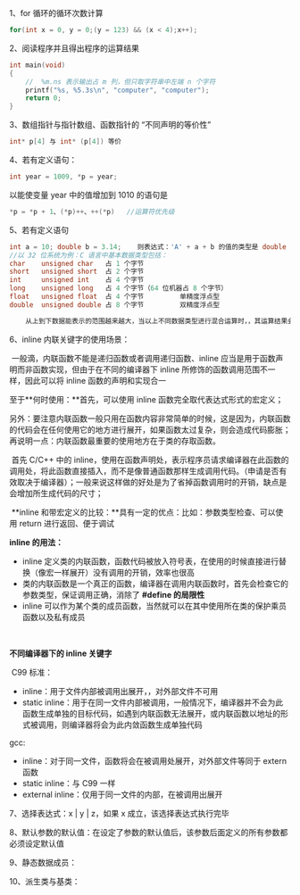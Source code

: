 1、for 循环的循环次数计算

```cpp
for(int x = 0, y = 0;(y = 123) && (x < 4);x++);
```

2、阅读程序并且得出程序的运算结果

```cpp
int main(void)
{
    //	%m.ns 表示输出占 m 列，但只取字符串中左端 n 个字符
    printf("%s, %5.3s\n", "computer", "computer");
    return 0;
}
```

3、数组指针与指针数组、函数指针的 “不同声明的等价性”

```cpp
int* p[4] 与 int* (p[4])	等价
```

4、若有定义语句：

```cpp
int year = 1009, *p = year;
```

以能使变量 year 中的值增加到 1010 的语句是

```cpp
*p = *p + 1、(*p)++、++(*p)	//运算符优先级
```

5、若有定义语句

```cpp
int a = 10;	double b = 3.14;	则表达式：'A' + a + b 的值的类型是 double
//以 32 位系统为例：C 语言中基本数据类型包括：
char	unsigned char	占 1 个字节
short	unsigned short	占 2 个字节
int		unsigned int	占 4 个字节
long	unsigned long	占 4 个字节（64 位机器占 8 个字节）
float 	unsigned float	占 4 个字节			单精度浮点型
double 	unsigned double	占 8 个字节			双精度浮点型

	从上到下数据能表示的范围越来越大，当以上不同数据类型进行混合运算时，，其运算结果会自动取大范围的数据类型作为结果值的数据类型
```

6、inline 内联关键字的使用场景：

​	一般滴，内联函数不能是递归函数或者调用递归函数、inline 应当是用于函数声明而非函数实现，但由于在不同的编译器下 inline 所修饰的函数调用范围不一样，因此可以将 inline 函数的声明和实现合一

至于**何时使用：**首先，可以使用 inline 函数完全取代表达式形式的宏定义；

另外：要注意内联函数一般只用在函数内容非常简单的时候，这是因为，内联函数的代码会在任何使用它的地方进行展开，如果函数太过复杂，则会造成代码膨胀；再说明一点：内联函数最重要的使用地方在于类的存取函数。

​	首先 C/C++ 中的 inline，使用在函数声明处，表示程序员请求编译器在此函数的调用处，将此函数直接插入，而不是像普通函数那样生成调用代码。（申请是否有效取决于编译器）；一般来说这样做的好处是为了省掉函数调用时的开销，缺点是会增加所生成代码的尺寸；

​	**inline 和带宏定义的比较：**具有一定的优点：比如：参数类型检查、可以使用 return 进行返回、便于调试

**inline 的用法：**

- inline 定义类的内联函数，函数代码被放入符号表，在使用的时候直接进行替换（像宏一样展开）没有调用的开销，效率也很高
- 类的内联函数是一个真正的函数，编译器在调用内联函数时，首先会检查它的参数类型，保证调用正确，消除了 **#define 的局限性**
- inline 可以作为某个类的成员函数，当然就可以在其中使用所在类的保护乘员函数以及私有成员

​	

**不同编译器下的 inline 关键字**

​	C99 标准：

- inline：用于文件内部被调用出展开，，对外部文件不可用
- static inline：用于在同一文件内部被调用，一般情况下，编译器并不会为此函数生成单独的目标代码，如遇到内联函数无法展开，或内联函数以地址的形式被调用，则编译器将会为此内敛函数生成单独代码

gcc:

- inline：对于同一文件，函数将会在被调用处展开，对外部文件等同于 extern 函数
- static inline：与 C99 一样
- external inline：仅用于同一文件的内部，在被调用出展开

7、选择表达式：x | y | z，如果 x 成立，该选择表达式执行完毕

8、默认参数的默认值：在设定了参数的默认值后，该参数后面定义的所有参数都必须设定默认值

9、静态数据成员：

10、派生类与基类：